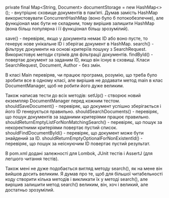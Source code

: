 private final Map<String, Document> documentStorage = new HashMap<>(); - внутрішнє сховище документів в пам’яті. Думав замість HashMap використовувати ConcurrentHashMap (воно було б потокобезпечне), 
але функціонал має бути не складним, тому вирішив залишити HashMap (вона більш популярна і її функціонал більш зрозумілий).

save() - перевіряє, якщо у документа немає ID або воно пусте, то генерує нове унікальне ID і зберігає документ в HashMap.
search() - фільтрує документи на основі критеріїв пошуку з SearchRequest. Використовує методи стрімів для фільтрації документів.
findById() - повертає документ за заданим ID, якщо він існує в сховищі.
Класи SearchRequest, Document, Author - без змін.

В класі Main перевіряв, чи працює програма, розумію, що треба було зробити все в одному класі, але вирішив не додавати метод main в клас DocumentManager, щоб не робити його дуже великим.

Також написав тести до всіх методів:
setUp() - створює новий екземпляр DocumentManager перед кожним тестом.
shouldSaveDocument() - перевіряє, що документ успішно зберігається і його ID генерується правильно.
shouldSearchDocuments() - перевіряє, що пошук документів за заданими критеріями працює правильно.
shouldReturnEmptyListForNonMatchingSearch() - перевіряє, що пошук за некоректними критеріями повертає пустий список.
shouldFindDocumentById() - перевіряє, що документ може бути знайдений за ID.
shouldReturnEmptyOptionalForNonExistentId() - перевіряє, що пошук за неіснуючим ID повертає пустий результат.

В pom.xml додані залежності для Lombok, JUnit тестів і AssertJ (для легшого читання тестів).

Також мені не дуже подобається вигляд методу search(), як на мене він вийшов досить великим. 
Я думав про те, щоб для більшої читабельності коду створити кілька методів і викликати їх у методі search(),
але вирішив залишити метод search() великим, він, хоч і великий, але достатньо зрозумілий.
